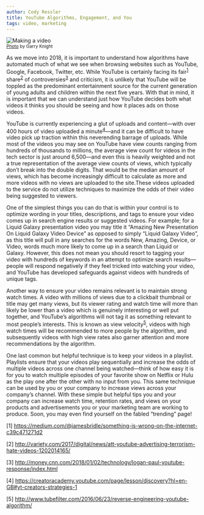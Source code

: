 ```yaml
---
author: Cody Ressler
title: YouTube Algorithms, Engagement, and You
tags: video, marketing
---
```


<img src="/blog/2018/01/24/youtube-algorithms-engagement-and-you/image-0.jpg" alt="Making a video"><br/>
<small>[Photo](https://www.flickr.com/photos/garryknight/5519583998/) by Garry Knight</small>

As we move into 2018, it is important to understand how algorithms have automated much of what we see when browsing websites such as YouTube, Google, Facebook, Twitter, etc. While YouTube is certainly facing its fair<sup><a href="#footnotes">1</a></sup> share<sup><a href="#footnotes">2</a></sup> of controversies<sup><a href="#footnotes">3</a></sup> and criticism, it is unlikely that YouTube will be toppled as the predominant entertainment source for the current generation of young adults and children within the next five years. With that in mind, it is important that we can understand just how YouTube decides both what videos it thinks you should be seeing and how it places ads on those videos.

YouTube is currently experiencing a glut of uploads and content—with over 400 hours of video uploaded a minute<sup><a href="#footnotes">4</a></sup>—and it can be difficult to have video pick up traction within this neverending barrage of uploads. While most of the videos you may see on YouTube have view counts ranging from hundreds of thousands to millions, the average view count for videos in the tech sector is just around 6,500—and even this is heavily weighted and not a true representation of the average view counts of views, which typically don’t break into the double digits. That would be the median amount of views, which has become increasingly difficult to calculate as more and more videos with no views are uploaded to the site.These videos uploaded to the service do not utilize techniques to maximize the odds of their video being suggested to viewers.

One of the simplest things you can do that is within your control is to optimize wording in your titles, descriptions, and tags to ensure your video comes up in search engine results or suggested videos. For example; for a Liquid Galaxy presentation video you may title it “Amazing New Presentation On Liquid Galaxy Video Device” as opposed to simply “Liquid Galaxy Video”, as this title will pull in any searches for the words New, Amazing, Device, or Video, words much more likely to come up in a search than Liquid or Galaxy. However, this does not mean you should resort to tagging your video with hundreds of keywords in an attempt to optimize search results—people will respond negatively if they feel tricked into watching your video, and YouTube has developed safeguards against videos with hundreds of unique tags.

Another way to ensure your video remains relevant is to maintain strong watch times. A video with millions of views due to a clickbait thumbnail or title may get many views, but its viewer rating and watch time will more than likely be lower than a video which is genuinely interesting or well put together, and YouTube’s algorithms will not tag it as something relevant to most people’s interests. This is known as view velocity<sup><a href="#footnotes">5</a></sup>, videos with high watch times will be recommended to more people by the algorithm, and subsequently videos with high view rates also garner attention and more recommendations by the algorithm.

One last common but helpful technique is to keep your videos in a playlist. Playlists ensure that your videos play sequentially and increase the odds of multiple videos across one channel being watched—think of how easy it is for you to watch multiple episodes of your favorite show on Netflix or Hulu as the play one after the other with no input from you. This same technique can be used by you or your company to increase views across your company’s channel. With these simple but helpful tips you and your company can increase watch time, retention rates, and views on your products and advertisements you or your marketing team are working to produce. Soon, you may even find yourself on the fabled “trending” page!

<div id="footnotes">
</div>

[1] <https://medium.com/@jamesbridle/something-is-wrong-on-the-internet-c39c471271d2>

[2] <http://variety.com/2017/digital/news/att-youtube-advertising-terrorism-hate-videos-1202014165/>

[3] <http://money.cnn.com/2018/01/02/technology/logan-paul-youtube-response/index.html>

[4] <https://creatoracademy.youtube.com/page/lesson/discovery?hl=en-GB#yt-creators-strategies-1>

[5] <http://www.tubefilter.com/2016/06/23/reverse-engineering-youtube-algorithm/>
